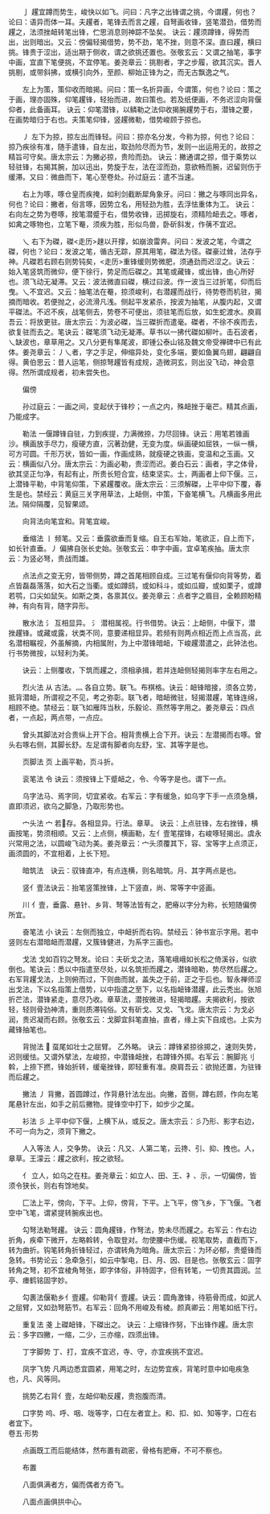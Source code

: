 <!-- { "loadSidebar": true } -->
　　亅 趯宜蹲而势生，峻快以如飞。问曰：凡字之出锋谓之挑，今谓趯，何也？论曰：语异而体一耳。夫趯者，笔锋去而言之趯，自弩画收锋，竖笔潜劲，借势而趯之，法须挫衄转笔出锋，伫思消息则神踪不坠矣。 诀云：趯须蹲锋，得势而出，出则暗出。又云：傍偏轻揭借势，势不劲，笔不挫，则意不深。直曰趯，横曰挑。锋贵于涩出，适出期于侧收，谓之欲挑还置也。张敬玄云：又谓之抽笔，事字中画，宜直下笔便挑，不宜停笔。姜尧章云：挑剔者，字之步履，欲其沉实。晋人挑剔，或带斜拂，或横引向外，至颜、柳始正锋为之，而无古飘逸之气。

　　左上为策，策仰收而暗揭。问曰：策一名折异画，今谓策，何也？论曰：策之于画，理亦固殊，仰笔趯锋，轻抬而进，故曰策也。若及纸便画，不务迟涩向背偃仰者，此备画耳。 诀云：仰笔潜锋，以鳞勒之法仰收揭腕趯势于右，潜锋之要，在画势暗归于右也。夫策笔仰锋，竖趯微勒，借势峻顾于掠也。

　　丿 左下为掠，掠左出而锋轻。问曰：掠亦名分发，今称为掠，何也？论曰：掠乃疾徐有准，随手遣锋，自左出，取劲险尽而为节，发则一出运用无的，故掠之精旨可守矣。唐太宗云：为撇必掠，贵险而劲。 诀云：撇通谓之掠，借于乘势以轻驻锋，右揭其腕，加以迅出，势旋于左，法在涩而劲，意欲畅而腕，迟留则伤于缓滞。又曰：微曲而下，笔心至卷处。孙过庭云：遣不当速。

　　右上为啄，啄仓皇而疾掩，如利剑截断犀角象牙。问曰：撇之与啄同出异名，何也？论曰：撇者，俗言啄，因势立名，用轻劲为胜，去浮怯重体为工。 诀云：右向左之势为卷啄，按笔潜蹙于右，借势收锋，迅掷旋右，须精险衄去之。啄者，如禽之啄物也，立笔下罨，须疾为胜，形似鸟兽，卧斫斜发，作蒨不宜迟。

　　乀 右下为磔，磔<走历>趚以开撑，如崩浪雷奔。问曰：发波之笔，今谓之磔，何也？论曰：发波之笔，循古无踪，原其用笔，磔法为径。磔豪过耸，法存乎神。凡磔若右顾右则势钝矣，<走历>重锋缓则势微肥，须通劲而迟涩之。诀云：始入笔竖筑而微仰，便下徐行，势足而后磔之。其笔或藏锋，或出锋，由心所好也。须飞动无凝滞。又云：波法微直曰磔，横过曰波。作一波当三过折笔，仰而后曳。乀不宜迟。又云：抽笔法在罨，掠须峻利，右潜趯而战行，待势卷而机驻，揭摘而暗收。若便抛之，必流滑凡浅。侧起平发紧杀，按波为抽笔，从腹内起，又谓平磔法。不迟不疾，战笔侧去，势卷不可便出，须驻笔而后放，如生蛇渡水。庾肩吾云：将放更驻。唐太宗云：为波必磔，当三磔折而遣毫。磔者，不徐不疾而去，欲复驻而去之。笔诀云：磔笔须飞动无凝滞。草书以一拂代磔如柳叶。击石波者，乀缺波也，章草用之。又八分更有隼尾波，即锺公泰山铭及魏文帝受禅碑中已有此体。姜尧章云：丿乀者，字之手足，伸缩异处，变化多端，要如鱼翼鸟翅，翩翩自得。黄伯思云：昔人运笔，侧掠弩趯皆有成规，造微洞玄，则出没飞动，神会意得。然所谓成规者，初未尝失也。

　　偏傍

　　孙过庭云：一画之间，变起伏于锋杪；一点之内，殊衄挫于毫芒。精其点画，乃能成字。

　　勒法 一偃蹲锋自驻，力到疾提，力满微捺，力尽回锋。诀云：用笔若锥画沙。横画放手尽力，瘦硬方直，沉著劲健，无变为度。纵画硬如屈铁，一纵一横，可方可圆。千形万状，皆如一画，作画成熟，就瘦硬之铁画，变温和之玉画。又云：横画似八分。唐太宗云：为画必勒，贵涩而迟。姜白石云：画者，字之体骨，欲其坚正匀净，有起有止，所贵长短合宜，结束坚实。士，两画者上仰下偃。三，上潜锋平勒，中背笔仰策，下紧趯覆收。唐太宗云：三须解磔，上平中仰下覆，春生是也。禁经云：黄庭三关字用草法，上衄侧，中策，下奋笔横飞。凡横画多用此法。隔仰隔覆，见智果颂。

　　向背法向笔宜和。背笔宜峻。

　　垂缩法 丨 频笔。又云：垂露欲垂而复缩。自王右军始，笔欲正，自上而下，如长针直垂。丿 偏拂自张长史始。张敬玄云：申字中画，宜卓笔疾抽。唐太宗云：为竖必弩，贵战而雄。

　　点法点之变无穷，皆带侧势，蹲之首尾相顾自成。三过笔有偃仰向背等势，着点皆磊磊落落，如大石之当衢。或如蹲鸱，或如科斗，或如瓜瓣，或如栗子，或蹲若鹗，口尖如鼠矢。如斯之类，各禀其仪。姜尧章云：点者字之眉目，全赖顾盼精神，有向有背，随字异形。

　　散水法 氵 互相显异。 氵 潜相属视。行书借势。诀云：上衄侧，中偃下，潜挫趯锋。或藏或露，状类不同，意要递相显异。若频有则两点相近而上点当高，此名潜相瞩视，外虽解摘，内相属附，为上中潜锋暗衄，下峻趯潜遣之，此钟法也。行书势微按，以轻利为美。

　　诀云：上侧覆收，下筑而趯之，须相承揖，若并连衄侧轻揭则率字左右用之。

　　烈火法 从 古法。灬 各自立势。联飞。布棋格。诀云：衄锋暗接，须各立势，抵背潜衄，所谓视之不见，考之弥彰。联飞者，暗衄微驻，轻揭潜趯，笔锋连绵，相顾不绝。禁经云：联飞如雁阵当秋，乐毅论、燕然等字用之。姜尧章云：四点者，一点起，两点带，一点应。

　　曾头其脚法对合贵纵上开下合。相背贵横上合下开。诀云：左潜揭而右啄。曾头右啄右侧，其脚长舒。左足谓有脚者向左舒，宝、其等字是也。

　　页脚法 页 上画平勒，页斗折。

　　衮笔法 令 诀云：须按锋上下蹙衄之，令、今等字是也。谓下一点。

　　乌字法马、焉字同，切宜紧收。右军云：字有缓急，如乌字下手一点须急横，直即须迟，欲乌之脚急，乃取形势也。

　　宀头法 宀 若存。各相显异。行法。章草。 诀云：上点驻锋，左右挫锋，横画按笔，势须相顺。又云：上点侧，横画勒，左亻壹笔摆锋，右峻啄轻揭出。虞永兴常用之法，以圆峻飞动为美。姜尧章云：宀头须覆其下，容、宝等字上点须正，画须圆的，不宜相着，上长下短。

　　暗筑法　诀云：驭锋直冲，有点连横，则名暗筑。月、其字两点是也。

　　竖亻壹法诀云：抬笔竖策挫锋，上下竖直，尚、常等字中竖画。

　　川 亻壹，垂露、悬针、乡背、弩等法皆有之，肥瘠以字分为称，长短随偏傍所宜。

　　奋笔法 小 诀云：左侧而独立，中衄折而右钩。禁经云：钟书宣示字用。若中竖则左右潜暗衄而潜趯，又簇锋健进，为系字三画也。

　　戈法 戈如百钧之弩发。论曰：夫斫戈之法，落笔峨峨如长松之倚溪谷，似欲倒也。笔诀云：悉以中指遣至尽处，以名筑拒而趯之，潜锋暗勒，势尽然后趯之。右军背趯戈法，上则俯而过，下则曲而就，盖失之于前，正之于后也。智永禅师涩出戈法，下以名指策上借势，以中指遣之至下，以名指衄锋潜趯，此云秃出。张旭折芒法，潜锋紧走，意尽乃收。章草法，潜按微进，轻揭暗趯。夫揭欲利，按欲轻，轻则骨劲神清，重则质滞钝俗。又有斫戈、又戈、飞戈。唐太宗云：为戈必润，贵迟凝而右顾。张敬玄云：戈脚宜斜笔直抽，直者，缘上实下自成也。上实为藏锋抽笔也。

　　背抛法  虿尾如壮士之屈臂。 乙外略。 诀云：蹲锋紧掠徐掷之，速则失势，迟则缓怯。又谓外擘法，左峻掠，中潜锋衄挫，右蹲锋外掷。右军云：腕脚兆刂斡，上捺下撚，锋始折转，缓毫挫锋，即轻重有准。庾肩吾云：欲抛还置，为驻锋而后趯之。

　　撇法 丿 背撇，首圆蹲过，作背悬针法左出。向撇，首侧，蹲右顾，作向左笔尾悬针左出，如手之前后撇物。提锋空中打下，如步少之属。

　　衫法 彡 上平中仰下偃，上横下从，或反之。唐太宗云：彡乃形、影字右边，不可一向为之，须背下撇之。

　　人入等法 人，交争势。 诀云：凡又、人第二笔，云搀、引、抑、拽也。人，章草。王濛云：趯之欲利，按之欲轻。

　　亻 立人，如乌之在柱。姜尧章云：如立人、田、王、衤、示，一切偏傍，皆须令狭长，则右有馀地矣。

　　匚法上平，傍向，下平。上仰，傍背，下平。上飞平，傍飞乡，下飞偃。飞者空中飞笔，谓紧提转腕疾出也。

　　勾弩法勒弩趯。 诀云：圆角趯锋，作弩法，势未尽而趯之。右军云：作右边折角，疾牵下微开，左略斡转，令取登对。勿使腰中伤缓。视笔取势，直截而下，转为曲折。钩笔转角折锋轻过，亦谓转角为暗角。唐太宗云：为环必郁，贵蹙锋而急转。书势论云：急牵急引，如云中掣电，日、月、因、目是也。张敬玄云：固字转角之弩，初不宜棱角弩张，即字体俗，非特固字，但有转笔，一切贵其圆润。兰亭、瘗鹤铭固字妙。

　　勾裹法偃勒乡亻壹趯。仰勒背亻壹趯。诀云：圆角激锋，待筋骨而成，如武人之屈臂，又如劲弩筋节。右军云：回角不用峻及有棱。颜真卿云：用笔如纸下行。

　　重复法 戔 上磔衄锋，下磔出之。 诀云：上缩锋作努，下出锋作趯。唐太宗云：多字四撇，一缩，二少，三亦缩，四须出锋。

　　丁字脚势 丁、打，宜疾不宜迟，寺、守，亦宜疾挑不宜迟。

　　凤字飞势 凡两边悉宜圆紧，用笔之时，左边势宜疾，背笔时意中如电疾急也，凡、风等同。

　　挑势乙右背亻壹，左衄仰勒反趯，贵抱腹而清。

　　口字势 呜、呼、咽、咙等字，口在左者宜上。和、扣、如、知等字，口在右者宜下。  
卷五·形势

　　点画既工而后能结体，然布置有疏密，骨格有肥瘠，不可不察也。

　　布置

　　八面俱满者方，偏而偶者方奇飞。

　　八面点画俱拱中心。


